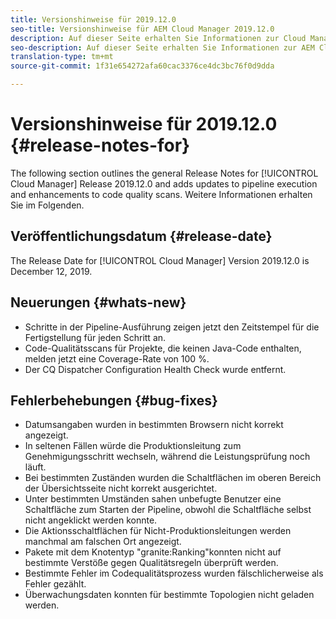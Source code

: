 ```yaml
---
title: Versionshinweise für 2019.12.0
seo-title: Versionshinweise für AEM Cloud Manager 2019.12.0
description: Auf dieser Seite erhalten Sie Informationen zur Cloud Manager-Version 2019.12.0.
seo-description: Auf dieser Seite erhalten Sie Informationen zur AEM Cloud Manager-Version 2019.12.0.
translation-type: tm+mt
source-git-commit: 1f31e654272afa60cac3376ce4dc3bc76f0d9dda

---
```


# Versionshinweise für 2019.12.0 {#release-notes-for}

The following section outlines the general Release Notes for [!UICONTROL Cloud Manager] Release 2019.12.0 and adds updates to pipeline execution and enhancements to code quality scans.
Weitere Informationen erhalten Sie im Folgenden.

## Veröffentlichungsdatum {#release-date}

The Release Date for [!UICONTROL Cloud Manager] Version 2019.12.0 is December 12, 2019.

## Neuerungen {#whats-new}

* Schritte in der Pipeline-Ausführung zeigen jetzt den Zeitstempel für die Fertigstellung für jeden Schritt an.
* Code-Qualitätsscans für Projekte, die keinen Java-Code enthalten, melden jetzt eine Coverage-Rate von 100 %.
* Der CQ Dispatcher Configuration Health Check wurde entfernt.


## Fehlerbehebungen {#bug-fixes}

* Datumsangaben wurden in bestimmten Browsern nicht korrekt angezeigt.
* In seltenen Fällen würde die Produktionsleitung zum Genehmigungsschritt wechseln, während die Leistungsprüfung noch läuft.
* Bei bestimmten Zuständen wurden die Schaltflächen im oberen Bereich der Übersichtsseite nicht korrekt ausgerichtet.
* Unter bestimmten Umständen sahen unbefugte Benutzer eine Schaltfläche zum Starten der Pipeline, obwohl die Schaltfläche selbst nicht angeklickt werden konnte.
* Die Aktionsschaltflächen für Nicht-Produktionsleitungen werden manchmal am falschen Ort angezeigt.
* Pakete mit dem Knotentyp "granite:Ranking"konnten nicht auf bestimmte Verstöße gegen Qualitätsregeln überprüft werden.
* Bestimmte Fehler im Codequalitätsprozess wurden fälschlicherweise als Fehler gezählt.
* Überwachungsdaten konnten für bestimmte Topologien nicht geladen werden.
